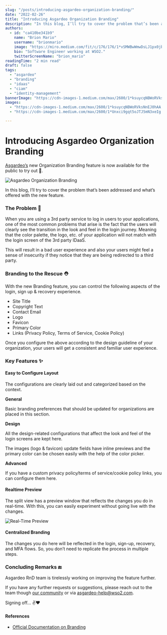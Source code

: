```yaml
---
slug: "/posts/introducing-asgardeo-organization-branding/"
date: "2022-02-26"
title: "Introducing Asgardeo Organization Branding"
description: "In this blog, I’ll try to cover the problem that’s been addressed and what’s offered with the new feature. When you are using a 3rd party service to log in users to your applications, one of the most…"
authors:
  - id: "ca410be341b9"
    name: "Brion Mario"
    username: "brionmario"
    image: "https://miro.medium.com/fit/c/176/176/1*vSMWBwWmwDsLJ1px0jb07g.jpeg"
    bio: "Software Engineer working at WSO2."
    twitterScreenName: "brion_mario"
readingTime: "2 min read"
draft: false
tags:
  - "asgardeo"
  - "branding"
  - "idaas"
  - "ciam"
  - "identity-management"
bannerImage: "https://cdn-images-1.medium.com/max/2600/1*ksuycqNBWoRVksNnEJ0hAA.png"
images:
  - "https://cdn-images-1.medium.com/max/2600/1*ksuycqNBWoRVksNnEJ0hAA.png"
  - "https://cdn-images-1.medium.com/max/2600/1*Unxci9gqt5oJTJ5mN3xeIg.png"

---
```


# Introducing Asgardeo Organization Branding

[Asgardeo’s](https://wso2.com/asgardeo/) new Organization Branding feature is now available for the public to try out 🎉.

![Asgardeo Organization Branding](https://cdn-images-1.medium.com/max/800/1*ksuycqNBWoRVksNnEJ0hAA.png)

In this blog, I’ll try to cover the problem that’s been addressed and what’s offered with the new feature.

### The Problem 🤔

When you are using a 3rd party service to log in users to your applications, one of the most common problems that arise is the fact that the users will clearly see the transition in the look and feel in the login journey. Meaning that the color palette, the logo, etc. of your application will not match with the login screen of the 3rd party IDaaS.

This will result in a bad user experience and also your users might feel a sense of insecurity if they notice that they are being redirected to a third party.

### Branding to the Rescue ⛑

With the new Branding feature, you can control the following aspects of the login, sign up & recovery experience.

*   Site Title
*   Copyright Text
*   Contact Email
*   Logo
*   Favicon
*   Primary Color
*   Links (Privacy Policy, Terms of Service, Cookie Policy)

Once you configure the above according to the design guideline of your organization, your users will get a consistent and familiar user experience.

### Key Features ✨

#### Easy to Configure Layout

The configurations are clearly laid out and categorized based on the context.

**General**

Basic branding preferences that should be updated for organizations are placed in this section.

**Design**

All the design-related configurations that affect the look and feel of the login screens are kept here.

The images (logo & favicon) update fields have inline previews and the primary color can be chosen easily with the help of the color picker.

**Advanced**

If you have a custom privacy policy/terms of service/cookie policy links, you can configure them here.

#### Realtime Preview

The split view has a preview window that reflects the changes you do in real-time. With this, you can easily experiment without going live with the changes.

![Real-Time Preview](https://cdn-images-1.medium.com/max/800/1*Unxci9gqt5oJTJ5mN3xeIg.png)

#### Centralized Branding

The changes you do here will be reflected in the login, sign-up, recovery, and MFA flows. So, you don’t need to replicate the process in multiple steps.

### Concluding Remarks 🔚

Asgardeo RnD team is tirelessly working on improving the feature further.

If you have any further requests or suggestions, please reach out to the team though [our community](https://iam4devs.wso2.com/asgardeo-1) or via [asgardeo-help@wso2.com](mailto:asgardeo-help@wso2.com).

Signing off… ✌️❤️

#### References

*   [Official Documentation on Branding](https://wso2.com/asgardeo/docs/guides/branding)
